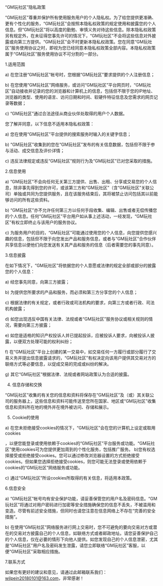 “GM玩社区”隐私政策


“GM玩社区”尊重并保护所有使用服务用户的个人隐私权。为了给您提供更准确、更有个性化的服务，“GM玩社区”会按照本隐私权政策的规定使用和披露您的个人信息。但“GM玩社区”将以高度的勤勉、审慎义务对待这些信息。除本隐私权政策另有规定外，在未征得您事先许可的情况下，“GM玩社区”不会将这些信息对外披露或向第三方提供。“GM玩社区”会不时更新本隐私权政策。您在同意“GM玩社区”服务使用协议之时，即视为您已经同意本隐私权政策全部内容。本隐私权政策属于“GM玩社区”服务使用协议不可分割的一部分。

1.适用范围

a) 在您注册“GM玩社区”帐号时，您根据“GM玩社区”要求提供的个人注册信息；

b) 在您使用“GM玩社区”网络服务，或访问“GM玩社区”平台网页时，“GM玩社区”自动接收并记录的您的浏览器和计算机上的信息，包括但不限于您的IP地址、浏览器的类型、使用的语言、访问日期和时间、软硬件特征信息及您需求的网页记录等数据；

c) “GM玩社区”通过合法途径从商业伙伴处取得的用户个人数据。

您了解并同意，以下信息不适用本隐私权政策：

a) 您在使用“GM玩社区”平台提供的搜索服务时输入的关键字信息；

b) “GM玩社区”收集到的您在“GM玩社区”发布的有关信息数据，包括但不限于参与活动、成交信息及评价详情；

c) 违反法律规定或违反“GM玩社区”规则行为及“GM玩社区”已对您采取的措施。

2.信息使用

a) “GM玩社区”不会向任何无关第三方提供、出售、出租、分享或交易您的个人信息，除非事先得到您的许可，或该第三方和“GM玩社区”（含“GM玩社区”关联公司）单独或共同为您提供服务，且在该服务结束后，其将被禁止访问包括其以前能够访问的所有这些资料。

b) “GM玩社区”亦不允许任何第三方以任何手段收集、编辑、出售或者无偿传播您的个人信息。任何“GM玩社区”平台用户如从事上述活动，一经发现，“GM玩社区”有权立即终止与该用户的服务协议。

c) 为服务用户的目的，“GM玩社区”可能通过使用您的个人信息，向您提供您感兴趣的信息，包括但不限于向您发出产品和服务信息，或者与“GM玩社区”合作伙伴共享信息以便他们向您发送有关其产品和服务的信息（后者需要您的事先同意）。

3.信息披露

在如下情况下，“GM玩社区”将依据您的个人意愿或法律的规定全部或部分的披露您的个人信息：

a) 经您事先同意，向第三方披露；

b) 为提供您所要求的产品和服务，而必须和第三方分享您的个人信息；

c) 根据法律的有关规定，或者行政或司法机构的要求，向第三方或者行政、司法机构披露；

d) 如您出现违反中国有关法律、法规或者“GM玩社区”服务协议或相关规则的情况，需要向第三方披露；

e) 如您是适格的知识产权投诉人并已提起投诉，应被投诉人要求，向被投诉人披露，以便双方处理可能的权利纠纷；

f) 在“GM玩社区”平台上创建的某一交易中，如交易任何一方履行或部分履行了交易义务并提出信息披露请求的，“GM玩社区”有权决定向该用户提供其交易对方的联络方式等必要信息，以促成交易的完成或纠纷的解决。

g) 其它“GM玩社区”根据法律、法规或者网站政策认为合适的披露。

4. 信息存储和交换

“GM玩社区”收集的有关您的信息和资料将保存在“GM玩社区”及（或）其关联公司的服务器上，这些信息和资料可能传送至您所在国家、地区或“GM玩社区”收集信息和资料所在地的境外并在境外被访问、存储和展示。

5. Cookie的使用

a) 在您未拒绝接受cookies的情况下，“GM玩社区”会在您的计算机上设定或取用cookies

，以便您能登录或使用依赖于cookies的“GM玩社区”平台服务或功能。“GM玩社区”使用cookies可为您提供更加周到的个性化服务，包括推广服务。  b)您有权选择接受或拒绝接受cookies。您可以通过修改浏览器设置的方式拒绝接受cookies。但如果您选择拒绝接受cookies，则您可能无法登录或使用依赖于cookies的“GM玩社区”网络服务或功能。

c) 通过“GM玩社区”所设cookies所取得的有关信息，将适用本政策。

6.信息安全

a) “GM玩社区”帐号均有安全保护功能，请妥善保管您的用户名及密码信息。“GM玩社区”将通过对用户密码进行加密等安全措施确保您的信息不丢失，不被滥用和变造。尽管有前述安全措施，但同时也请您注意在信息网络上不存在“完善的安全措施”。

b) 在使用“GM玩社区”网络服务进行网上交易时，您不可避免的要向交易对方或潜在的交易对方披露自己的个人信息，如联络方式或者邮政地址。请您妥善保护自己的个人信息，仅在必要的情形下向他人提供。如您发现自己的个人信息泄密，尤其是“GM玩社区”用户名及密码发生泄露，请您立即联络“GM玩社区”客服，以便“GM玩社区”采取相应措施。

7.联系方式

如果您有更好的建议和意见，请通过此邮箱联系我们：wilpein20180101@163.com，非常感谢！
